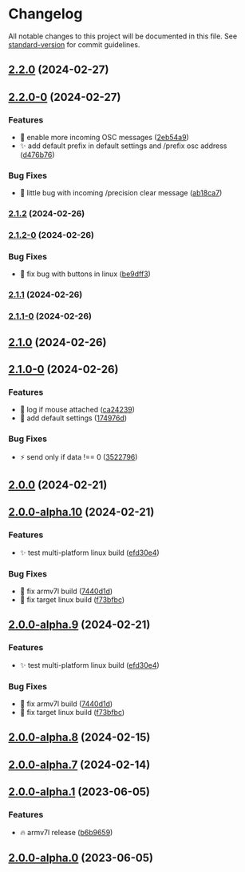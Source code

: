 # Changelog

All notable changes to this project will be documented in this file. See [standard-version](https://github.com/conventional-changelog/standard-version) for commit guidelines.

## [2.2.0](https://github.com/dewiweb/spacemouse-osc/compare/v2.2.0-0...v2.2.0) (2024-02-27)

## [2.2.0-0](https://github.com/dewiweb/spacemouse-osc/compare/v2.1.2...v2.2.0-0) (2024-02-27)


### Features

* :rocket: enable more incoming OSC messages ([2eb54a9](https://github.com/dewiweb/spacemouse-osc/commit/2eb54a9f3eb9cd0b0f1afda5d15861f70abe6c17))
* :sparkles: add default prefix in default settings and /prefix osc address ([d476b76](https://github.com/dewiweb/spacemouse-osc/commit/d476b768a1c68caf4d6719dc9dda3b8944a4d66d))


### Bug Fixes

* :bug: little bug with incoming /precision clear message ([ab18ca7](https://github.com/dewiweb/spacemouse-osc/commit/ab18ca7c9fd7d853561c6ea72d36b5af5fe364cb))

### [2.1.2](https://github.com/dewiweb/spacemouse-osc/compare/v2.1.2-0...v2.1.2) (2024-02-26)

### [2.1.2-0](https://github.com/dewiweb/spacemouse-osc/compare/v2.1.1...v2.1.2-0) (2024-02-26)


### Bug Fixes

* :bug: fix bug with buttons in linux ([be9dff3](https://github.com/dewiweb/spacemouse-osc/commit/be9dff3d137a1a47681257823248f128ad222c3e))

### [2.1.1](https://github.com/dewiweb/spacemouse-osc/compare/v2.1.1-0...v2.1.1) (2024-02-26)

### [2.1.1-0](https://github.com/dewiweb/spacemouse-osc/compare/v2.1.0...v2.1.1-0) (2024-02-26)

## [2.1.0](https://github.com/dewiweb/spacemouse-osc/compare/v2.1.0-0...v2.1.0) (2024-02-26)

## [2.1.0-0](https://github.com/dewiweb/spacemouse-osc/compare/v2.0.0...v2.1.0-0) (2024-02-26)


### Features

* :memo: log if mouse attached ([ca24239](https://github.com/dewiweb/spacemouse-osc/commit/ca24239aa6fd6cd51ae5234dea837f369dd807cb))
* :rocket: add default settings ([174976d](https://github.com/dewiweb/spacemouse-osc/commit/174976d51d7f6078d90008c86245647313bd8e8b))


### Bug Fixes

* :zap: send only if data !== 0 ([3522796](https://github.com/dewiweb/spacemouse-osc/commit/352279689cf3b7bf5c36253691ff4080114a4690))

## [2.0.0](https://github.com/dewiweb/spacemouse-osc/compare/v2.0.0-alpha.10...v2.0.0) (2024-02-21)

## [2.0.0-alpha.10](https://github.com/dewiweb/spacemouse-osc/compare/v2.0.0-alpha.8...v2.0.0-alpha.10) (2024-02-21)


### Features

* :sparkles: test multi-platform linux build ([efd30e4](https://github.com/dewiweb/spacemouse-osc/commit/efd30e4e6b14a25aad259d0512ab9816a98229ba))


### Bug Fixes

* :bug: fix armv7l build ([7440d1d](https://github.com/dewiweb/spacemouse-osc/commit/7440d1d520aca8258a11ac4cd85cebe3796a777f))
* :bug: fix target linux build ([f73bfbc](https://github.com/dewiweb/spacemouse-osc/commit/f73bfbcc4947547a781138a0e8c841fd51585516))

## [2.0.0-alpha.9](https://github.com/dewiweb/spacemouse-osc/compare/v2.0.0-alpha.8...v2.0.0-alpha.9) (2024-02-21)


### Features

* :sparkles: test multi-platform linux build ([efd30e4](https://github.com/dewiweb/spacemouse-osc/commit/efd30e4e6b14a25aad259d0512ab9816a98229ba))


### Bug Fixes

* :bug: fix armv7l build ([7440d1d](https://github.com/dewiweb/spacemouse-osc/commit/7440d1d520aca8258a11ac4cd85cebe3796a777f))
* :bug: fix target linux build ([f73bfbc](https://github.com/dewiweb/spacemouse-osc/commit/f73bfbcc4947547a781138a0e8c841fd51585516))

## [2.0.0-alpha.8](https://github.com/dewiweb/spacemouse-osc/compare/v2.0.0-alpha.7...v2.0.0-alpha.8) (2024-02-15)

## [2.0.0-alpha.7](https://github.com/dewiweb/spacemouse-osc/compare/v2.0.0-alpha.6...v2.0.0-alpha.7) (2024-02-14)

## [2.0.0-alpha.1](https://github.com/dewiweb/spacemouse-osc/compare/v2.0.0-alpha.0...v2.0.0-alpha.1) (2023-06-05)


### Features

* :fire: armv7l release ([b6b9659](https://github.com/dewiweb/spacemouse-osc/commit/b6b9659b7439225781dda148113e214c5981c5a1))

## [2.0.0-alpha.0](https://github.com/dewiweb/spacemouse-osc/compare/v2.0.0-beta.1...v2.0.0-alpha.0) (2023-06-05)
